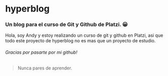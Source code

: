 # hyperblog

### Un blog para el curso de Git y Github de Platzi. 😀

Hola, soy Andy y estoy realizando un curso de git y github en Platzi, asi que todo este proyecto de hyperblog no es mas que un proyecto de estudio.

###### Gracias por pasarte por mi github!

> Nunca pares de aprender.
